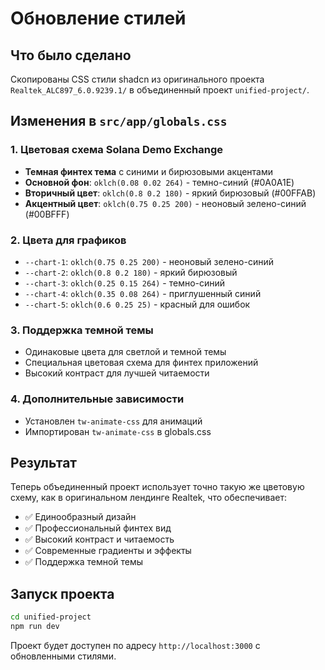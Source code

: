 # Обновление стилей

## Что было сделано

Скопированы CSS стили shadcn из оригинального проекта `Realtek_ALC897_6.0.9239.1/` в объединенный проект `unified-project/`.

## Изменения в `src/app/globals.css`

### 1. Цветовая схема Solana Demo Exchange
- **Темная финтех тема** с синими и бирюзовыми акцентами
- **Основной фон**: `oklch(0.08 0.02 264)` - темно-синий (#0A0A1E)
- **Вторичный цвет**: `oklch(0.8 0.2 180)` - яркий бирюзовый (#00FFAB)
- **Акцентный цвет**: `oklch(0.75 0.25 200)` - неоновый зелено-синий (#00BFFF)

### 2. Цвета для графиков
- `--chart-1`: `oklch(0.75 0.25 200)` - неоновый зелено-синий
- `--chart-2`: `oklch(0.8 0.2 180)` - яркий бирюзовый
- `--chart-3`: `oklch(0.25 0.15 264)` - темно-синий
- `--chart-4`: `oklch(0.35 0.08 264)` - приглушенный синий
- `--chart-5`: `oklch(0.6 0.25 25)` - красный для ошибок

### 3. Поддержка темной темы
- Одинаковые цвета для светлой и темной темы
- Специальная цветовая схема для финтех приложений
- Высокий контраст для лучшей читаемости

### 4. Дополнительные зависимости
- Установлен `tw-animate-css` для анимаций
- Импортирован `tw-animate-css` в globals.css

## Результат

Теперь объединенный проект использует точно такую же цветовую схему, как в оригинальном лендинге Realtek, что обеспечивает:

- ✅ Единообразный дизайн
- ✅ Профессиональный финтех вид
- ✅ Высокий контраст и читаемость
- ✅ Современные градиенты и эффекты
- ✅ Поддержка темной темы

## Запуск проекта

```bash
cd unified-project
npm run dev
```

Проект будет доступен по адресу `http://localhost:3000` с обновленными стилями.
